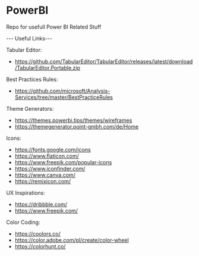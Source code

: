 # PowerBI

Repo for usefull Power BI Related Stuff



--- Useful Links---

Tabular Editor:
* https://github.com/TabularEditor/TabularEditor/releases/latest/download/TabularEditor.Portable.zip

Best Practices Rules:
* https://github.com/microsoft/Analysis-Services/tree/master/BestPracticeRules

Theme Generators:
* https://themes.powerbi.tips/themes/wireframes
* https://themegenerator.point-gmbh.com/de/Home

Icons:

* https://fonts.google.com/icons
* https://www.flaticon.com/
* https://www.freepik.com/popular-icons
* https://www.iconfinder.com/
* https://www.canva.com/
* https://remixicon.com/

UX Inspirations:
* https://dribbble.com/
* https://www.freepik.com/

Color Coding:
* https://coolors.co/
* https://color.adobe.com/pl/create/color-wheel
* https://colorhunt.co/
